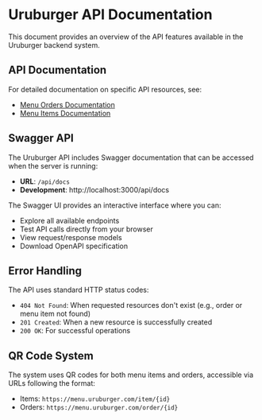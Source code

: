 # Uruburger API Documentation

This document provides an overview of the API features available in the Uruburger backend system.

## API Documentation

For detailed documentation on specific API resources, see:

- [Menu Orders Documentation](./Orders.md)
- [Menu Items Documentation](./Items.md)

## Swagger API

The Uruburger API includes Swagger documentation that can be accessed when the server is running:

- **URL**: `/api/docs`
- **Development**: http://localhost:3000/api/docs

The Swagger UI provides an interactive interface where you can:

- Explore all available endpoints
- Test API calls directly from your browser
- View request/response models
- Download OpenAPI specification

## Error Handling

The API uses standard HTTP status codes:

- `404 Not Found`: When requested resources don't exist (e.g., order or menu item not found)
- `201 Created`: When a new resource is successfully created
- `200 OK`: For successful operations

## QR Code System

The system uses QR codes for both menu items and orders, accessible via URLs following the format:

- Items: `https://menu.uruburger.com/item/{id}`
- Orders: `https://menu.uruburger.com/order/{id}`
